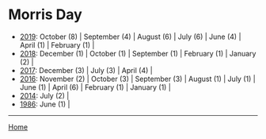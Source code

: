 # Morris Day

  * [2019](./morris-day-2019.md): 
      October (8) | 
      September (4) | 
      August (6) | 
      July (6) | 
      June (4) | 
      April (1) | 
      February (1) | 
  * [2018](./morris-day-2018.md): 
      December (1) | 
      October (1) | 
      September (1) | 
      February (1) | 
      January (2) | 
  * [2017](./morris-day-2017.md): 
      December (3) | 
      July (3) | 
      April (4) | 
  * [2016](./morris-day-2016.md): 
      November (2) | 
      October (3) | 
      September (3) | 
      August (1) | 
      July (1) | 
      June (1) | 
      April (6) | 
      February (1) | 
      January (1) | 
  * [2014](./morris-day-2014.md): 
      July (2) | 
  * [1986](./morris-day-1986.md): 
      June (1) | 

----

[Home](../)
